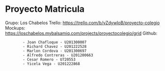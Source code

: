 Proyecto Matricula 
==========================
Grupo: 		Los Chabelos
Trello: 	https://trello.com/b/vZdywIoB/proyecto-colegio
Mockups: 	https://loschabelos.mybalsamiq.com/projects/proyectocolegio/grid
Github: 

			- Joan Chafloque - U201300007
			- Richard Chavez - U201222528
			- Marlon Cordova - U201300697
			- Alfredo Contreras - U201200663
			- Cesar Romero - U720553
			- Yicela Vega - U201222868
